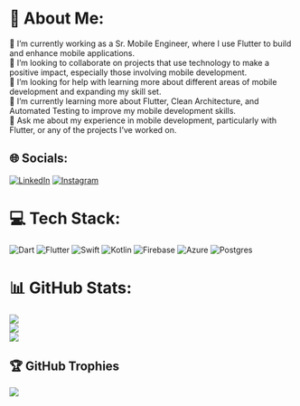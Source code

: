 # 💫 About Me:
🔭 I’m currently working as a Sr. Mobile Engineer, where I use Flutter to build and enhance mobile applications.<br>👯 I’m looking to collaborate on projects that use technology to make a positive impact, especially those involving mobile development.<br>🤝 I’m looking for help with learning more about different areas of mobile development and expanding my skill set.<br>🌱 I’m currently learning more about Flutter, Clean Architecture, and Automated Testing to improve my mobile development skills.<br>💬 Ask me about my experience in mobile development, particularly with Flutter, or any of the projects I’ve worked on.


## 🌐 Socials:
[![LinkedIn](https://img.shields.io/badge/LinkedIn-%230077B5.svg?logo=linkedin&logoColor=white)](https://linkedin.com/in/joaoconstancio1) [![Instagram](https://img.shields.io/badge/Instagram-%23E4405F.svg?logo=Instagram&logoColor=white)](https://instagram.com/joaoconstancio1) 

# 💻 Tech Stack:
![Dart](https://img.shields.io/badge/dart-%230175C2.svg?style=for-the-badge&logo=dart&logoColor=white) ![Flutter](https://img.shields.io/badge/Flutter-%2302569B.svg?style=for-the-badge&logo=Flutter&logoColor=white) ![Swift](https://img.shields.io/badge/swift-F54A2A?style=for-the-badge&logo=swift&logoColor=white) ![Kotlin](https://img.shields.io/badge/kotlin-%237F52FF.svg?style=for-the-badge&logo=kotlin&logoColor=white) ![Firebase](https://img.shields.io/badge/firebase-%23039BE5.svg?style=for-the-badge&logo=firebase) ![Azure](https://img.shields.io/badge/azure-%230072C6.svg?style=for-the-badge&logo=microsoftazure&logoColor=white) ![Postgres](https://img.shields.io/badge/postgres-%23316192.svg?style=for-the-badge&logo=postgresql&logoColor=white)
# 📊 GitHub Stats:
![](https://github-readme-stats.vercel.app/api?username=joaoconstancio1&theme=dark&hide_border=false&include_all_commits=false&count_private=false)<br/>
![](https://github-readme-streak-stats.herokuapp.com/?user=joaoconstancio1&theme=dark&hide_border=false)<br/>
![](https://github-readme-stats.vercel.app/api/top-langs/?username=joaoconstancio1&theme=dark&hide_border=false&include_all_commits=false&count_private=false&layout=compact)

## 🏆 GitHub Trophies
![](https://github-profile-trophy.vercel.app/?username=joaoconstancio1&theme=radical&no-frame=false&no-bg=true&margin-w=4)

